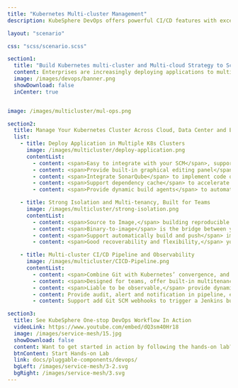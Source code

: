 ```yaml
---
title: "Kubernetes Multi-cluster Management"
description: KubeSphere DevOps offers powerful CI/CD features with excellent scalability and observability on top of Kubernetes for DevOps-oriented teams.

layout: "scenario"

css: "scss/scenario.scss"

section1:
  title: "Build Kubernetes multi-cluster and Multi-cloud Strategy to Scale Your Business With Ease"
  content: Enterprises are increasingly deploying applications to multiple Kubernetes clusters to ensure high availability, isolation and scalability. KubeSphere is a central control plane for Kubernetes multi-cluster management and operation.
  image: /images/devops/banner.png
  showDownload: false
  inCenter: true


image: /images/multicluster/mul-ops.png

section2:
  title: Manage Your Kubernetes Cluster Across Cloud, Data Center and Edge
  list:
    - title: Deploy Application in Multiple K8s Clusters
      image: /images/multicluster/deploy-application.png
      contentList:
        - content: <span>Easy to integrate with your SCM</span>, support GitLab / GitHub / BitBucket / SVN
        - content: <span>Provide built-in graphical editing panel</span> to create CI/CD pipelines without writing Jenkinsfile
        - content: <span>Integrate SonarQube</span> to implement code quality analysis, ensuring the security and compliance standards are met
        - content: <span>Support dependency cache</span> to accelerate build and deployment
        - content: <span>Provide dynamic build agents</span> to automatically spin up Pods as necessary

    - title: Strong Isolation and Multi-tenancy, Built for Teams
      image: /images/multicluster/strong-isolation.png
      contentList:
        - content: <span>Source to Image,</span> building reproducible container images from source code, without writing dockerfile
        - content: <span>Binary-to-image</span> is the bridge between your artifact and a runnable image
        - content: <span>Support automatically build and push</span> image to any registry, finally deploy Apps to Kubernetes
        - content: <span>Good recoverability and flexibility,</span> you can rebuild and rerun S2I / B2I whenever a patch is needed

    - title: Multi-cluster CI/CD Pipeline and Observability
      image: /images/multicluster/CICD-Pipeline.png
      contentList:
        - content: <span>Combine Git with Kubernetes’ convergence, and automates the cloud native Apps delivery</span>
        - content: <span>Designed for teams, offer built-in multitenancy in DevOps project</span>
        - content: <span>Liable to be observable,</span> provide dynamic logs for the S2I / B2I build and pipeline
        - content: Provide audit, alert and notification in pipeline, ensuring quickly locate and solve issues.
        - content: Support add Git SCM webhooks to trigger a Jenkins build when new commints to the branch

section3:
  title: See KubeSphere One-stop DevOps Workflow In Action
  videoLink: https://www.youtube.com/embed/dQ3sm40Hr18
  image: /images/service-mesh/15.jpg
  showDownload: false
  content: Want to get started in action by following the hands-on lab?
  btnContent: Start Hands-on Lab
  link: docs/pluggable-components/devops/
  bgLeft: /images/service-mesh/3-2.svg
  bgRight: /images/service-mesh/3.svg
---
```

